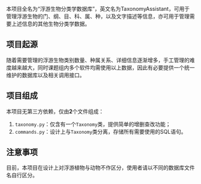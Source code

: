 本项目全名为“浮游生物分类学数据库”，英文名为TaxonomyAssistant，可用于管理浮游生物的门、纲、目、科、属、种，以及文字描述等信息，亦可用于管理需要上述信息的其他生物分类学数据。

## 项目起源

随着需要管理的浮游生物类别数量、种属关系、详细信息逐渐增多，手工管理的难度越来越大，同时课题组内多个软件均需使用以上数据，因此有必要提供一个统一维护的数据库以及相关调用接口。

## 项目组成

本项目无第三方依赖，仅由**2**个文件组成：

1. `taxonomy.py`：仅含有一个`Taxonomy`类，提供简单的增删查改功能；
2. `commands.py`：设计上与`Taxonomy`类分离，存储所有需要使用的SQL语句。

## 注意事项

目前，本项目在设计上对浮游植物与动物不作区分，使用者请以不同的数据库文件名自行区分。

